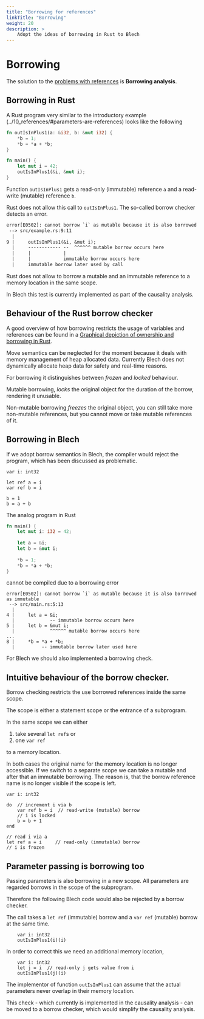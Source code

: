 ```yaml
---
title: "Borrowing for references"
linkTitle: "Borrowing"
weight: 20
description: >
    Adopt the ideas of borrowing in Rust to Blech
---
```


# Borrowing 

The solution to the [problems with references](../10_references/#the-problem-with-references) is **Borrowing analysis**.

## Borrowing in Rust

A Rust program very similar to the introductory example (../10_references/#parameters-are-references)
looks like the following

```rust
fn outIsInPlus1(a: &i32, b: &mut i32) {
    *b = 1;
    *b = *a + *b;
}

fn main() {
    let mut i = 42;
    outIsInPlus1(&i, &mut i);
}
```

Function `outIsInPlus1` gets a read-only (immutable) reference `a` and a read-write (mutable) reference `b`. 

Rust does not allow this call to `outIsInPlus1`.
The so-called borrow checker detects an error.

```txt
error[E0502]: cannot borrow `i` as mutable because it is also borrowed as immutable
 --> src/example.rs:9:11
  |
9 |     outIsInPlus1(&i, &mut i);
  |     ------------ --  ^^^^^^ mutable borrow occurs here
  |     |            |
  |     |            immutable borrow occurs here
  |     immutable borrow later used by call

```

Rust does not allow to borrow a mutable and an immutable reference to a memory location in the same scope.

In Blech this test is currently implemented as part of the causality analysis.

## Behaviour of the Rust borrow checker

A good overview of how borrowing restricts the usage of variables and references can be found in a [Graphical depiction of ownership and borrowing in Rust](https://rufflewind.com/2017-02-15/rust-move-copy-borrow#comments).

Move semantics can be neglected for the moment because it deals with memory management of heap allocated data. 
Currently Blech does not dynamically allocate heap data for safety and real-time reasons.

For borrowing it distinguishes between *frozen* and *locked* behaviour.

Mutable borrowing, *locks* the original object for the duration of the borrow, rendering it unusable.

Non-mutable borrowing *freezes* the original object, you can still take more non-mutable references, but you cannot move or take mutable references of it.


## Borrowing in Blech 

If we adopt borrow semantics in Blech, the compiler would reject the program, which has been discussed as problematic.

```blech
var i: int32

let ref a = i
var ref b = i

b = 1
b = a + b
```

The analog program in Rust

```rust
fn main() {
    let mut i: i32 = 42;
    
    let a = &i;
    let b = &mut i;
    
    *b = 1;
    *b = *a + *b;
}
```
cannot be compiled due to a borrowing error

```
error[E0502]: cannot borrow `i` as mutable because it is also borrowed as immutable
 --> src/main.rs:5:13
  |
4 |     let a = &i;
  |             -- immutable borrow occurs here
5 |     let b = &mut i;
  |             ^^^^^^ mutable borrow occurs here
...
8 |     *b = *a + *b;
  |          -- immutable borrow later used here
```

For Blech we should also implemented a borrowing check.

## Intuitive behaviour of the borrow checker.

Borrow checking restricts the use borrowed references inside the same scope.

The scope is either a statement scope or the entrance of a subprogram.

In the same scope we can either 
1. take several `let ref`s or 
2. one `var ref`

to a memory location.

In both cases the original name for the memory location is no longer accessible.
If we switch to a separate scope we can take a mutable and after that an immutable borrowing. 
The reason is, that the borrow reference name is no longer visible if the scope is left.

```blech
var i: int32

do  // increment i via b
    var ref b = i  // read-write (mutable) borrow
    // i is locked
    b = b + 1    
end

// read i via a
let ref a = i     // read-only (immutable) borrow
// i is frozen
```

## Parameter passing is borrowing too

Passing parameters is also borrowing in a new scope.
All parameters are regarded borrows in the scope of the subprogram.

Therefore the following Blech code would also be rejected by a borrow checker.

The call takes a `let ref` (immutable) borrow and a `var ref` (mutable) borrow at the same time.

```blech
    var i: int32
    outIsInPlus1(i)(i)
```

In order to correct this we need an additional memory location, 

```blech
    var i: int32
    let j = i  // read-only j gets value from i
    outIsInPlus1(j)(i)
```

The implementor of function `outIsInPlus1` can assume that the actual parameters never overlap in their memory location.

This check - which currently is implemented in the causality analysis - can be moved to a borrow checker, which would simplify the causality analysis.

